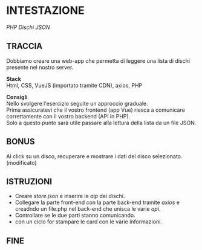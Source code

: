 # INTESTAZIONE

_PHP Dischi JSON_

## TRACCIA

Dobbiamo creare una web-app che permetta di leggere una lista di dischi presente nel nostro server.

**Stack**  
Html, CSS, VueJS (importato tramite CDN), axios, PHP

**Consigli**  
Nello svolgere l'esercizio seguite un approccio graduale.  
Prima assicuratevi che il vostro frontend (app Vue) riesca a comunicare correttamente con il vostro backend (API in PHP).  
Solo a questo punto sarà utile passare alla lettura della lista da un file JSON.

## BONUS

Al click su un disco, recuperare e mostrare i dati del disco selezionato. (modificato)

## ISTRUZIONI

- Creare _store.json_ e inserire le _aip_ dei dischi.
- Collegare la parte front-end con la parte back-end tramite _axios_ e creadndo un file.php nel back-end che unisca le varie _api_.
- Controllare se le due parti stanno comunicando.
- con un ciclo for stampare le card con le varie informazioni.

## FINE
